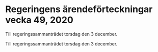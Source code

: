 # Regeringens ärendeförteckningar vecka 49, 2020

Till regeringssammanträdet torsdag den 3 december.

Till regeringssammanträdet torsdag den 3 december.
